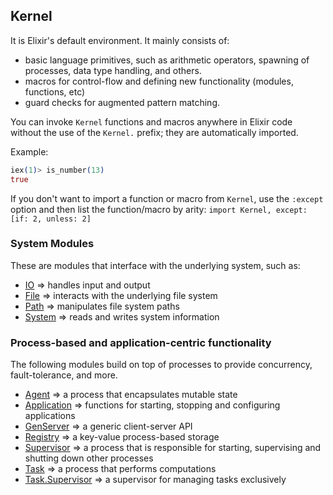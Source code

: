 ## Kernel

It is Elixir's default environment. It mainly consists of:

- basic language primitives, such as arithmetic operators, spawning of processes, data type handling, and others.
- macros for control-flow and defining new functionality (modules, functions, etc)
- guard checks for augmented pattern matching.

You can invoke `Kernel` functions and macros anywhere in Elixir code without the use of the `Kernel.` prefix; they are automatically imported.

Example:

```elixir
iex(1)> is_number(13)
true
```

If you don't want to import a function or macro from `Kernel`, use the `:except` option and then list the function/macro by arity:
`import Kernel, except: [if: 2, unless: 2]`

### System Modules

These are modules that interface with the underlying system, such as:

- [IO](https://hexdocs.pm/elixir/1.13/IO.html) => handles input and output
- [File](https://hexdocs.pm/elixir/1.13/File.html) => interacts with the underlying file system
- [Path](https://hexdocs.pm/elixir/1.13/Path.html) => manipulates file system paths
- [System](https://hexdocs.pm/elixir/1.13/System.html) => reads and writes system information

### Process-based and application-centric functionality

The following modules build on top of processes to provide concurrency, fault-tolerance, and more.

- [Agent](https://hexdocs.pm/elixir/1.13/Agent.html) => a process that encapsulates mutable state
- [Application](https://hexdocs.pm/elixir/1.13/Application.html) => functions for starting, stopping and configuring applications
- [GenServer](https://hexdocs.pm/elixir/1.13/GenServer.html) => a generic client-server API
- [Registry](https://hexdocs.pm/elixir/1.13/Registry.html) => a key-value process-based storage
- [Supervisor](https://hexdocs.pm/elixir/1.13/Supervisor.html) => a process that is responsible for starting, supervising and shutting down other processes
- [Task](https://hexdocs.pm/elixir/1.13/Task.html) => a process that performs computations
- [Task.Supervisor](https://hexdocs.pm/elixir/1.13/Task.Supervisor.html) => a supervisor for managing tasks exclusively
